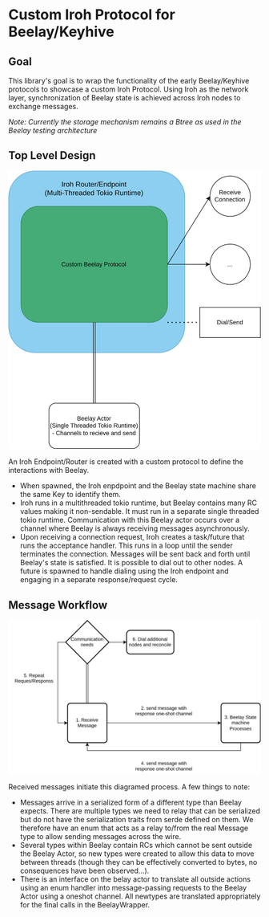 # Custom Iroh Protocol for Beelay/Keyhive

## Goal
This library's goal is to wrap the functionality of the early Beelay/Keyhive protocols to showcase a custom Iroh Protocol.  Using Iroh as the network layer, synchronization of Beelay state is achieved across Iroh nodes to exchange messages.

*Note: Currently the storage mechanism remains a Btree as used in the Beelay testing architecture*

## Top Level Design
![Top level diagram](./top_level.svg)

An Iroh Endpoint/Router is created with a custom protocol to define the interactions with Beelay.  
* When spawned, the Iroh enpdpoint and the Beelay state machine share the same Key to identify them.
* Iroh runs in a multithreaded tokio runtime, but Beelay contains many RC values making it non-sendable.  It must run in a separate single threaded tokio runtime.  Communication with this Beelay actor occurs over a channel where Beelay is always receiving messages asynchronously.
* Upon receiving a connection request, Iroh creates a task/future that runs the acceptance handler.  This runs in a loop until the sender terminates the connection.  Messages will be sent back and forth until Beelay's state is satisfied.  It is possible to dial out to other nodes.  A future is spawned to handle dialing using the Iroh endpoint and engaging in a separate response/request cycle.

## Message Workflow
![Message workflow diagram](./message_flow.svg)

Received messages initiate this diagramed process.  A few things to note:  
* Messages arrive in a serialized form of a different type than Beelay expects.  There are multiple types we need to relay that can be serialized but do not have the serialization traits from serde defined on them.  We therefore have an enum that acts as a relay to/from the real Message type to allow sending messages across the wire.
* Several types within Beelay contain RCs which cannot be sent outside the Beelay Actor, so new types were created to allow this data to move between threads (though they can be effectively converted to bytes, no consequences have been observed...).  
* There is an interface on the belay actor to translate all outside actions using an enum handler into message-passing requests to the Beelay Actor using a oneshot channel.  All newtypes are translated appropriately for the final calls in the BeelayWrapper.